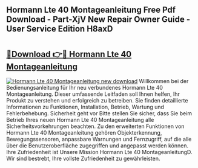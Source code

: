 ## Hormann Lte 40 Montageanleitung Free Pdf Download - Part-XjV New Repair Owner Guide - User Service Edition H8axD

# <h2><a href="http://df7w86r.blite.top/?on=Hormann+Lte+40+Montageanleitung">🔗Download 👉🔴 Hormann Lte 40 Montageanleitung</a></h2>

[![Hormann Lte 40 Montageanleitung new download](https://i.imgur.com/lujVjoI.png)](http://df7w86r.blite.top/?on=Hormann+Lte+40+Montageanleitung)
Willkommen bei der Bedienungsanleitung für Ihr neu verbundenes Hormann Lte 40 Montageanleitung. Dieser umfassende Leitfaden soll Ihnen helfen, Ihr Produkt zu verstehen und erfolgreich zu betreiben. Sie finden detaillierte Informationen zu Funktionen, Installation, Betrieb, Wartung und Fehlerbehebung. Sicherheit geht vor Bitte stellen Sie sicher, dass Sie beim Betrieb Ihres neuen Hormann Lte 40 Montageanleitung alle Sicherheitsvorkehrungen beachten. Zu den erweiterten Funktionen von Hormann Lte 40 Montageanleitung gehören Objekterkennung, Bewegungssensoren, anpassbare Warnungen und Fernzugriff, auf die alle über die Benutzeroberfläche zugegriffen und angepasst werden können. Ihre Zufriedenheit ist Unsere Mission Hormann Lte 40 MontageanleitungD. Wir sind bestrebt, Ihre vollste Zufriedenheit zu gewährleisten.
